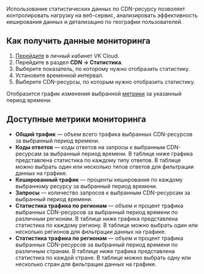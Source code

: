Использование статистических данных по CDN-ресурсу позволяет контролировать нагрузку на веб-сервис, анализировать эффективность кеширования данных и детализацию по географии пользователей.

## Как получить данные мониторинга

1. [Перейдите](https://msk.cloud.vk.com/app/) в личный кабинет VK Cloud.
1. Перейдите в раздел **CDN → Статистика**.
1. Выберите показатель, по которому нужно отобразить статистику.
1. Установите временной интервал.
1. Выберите CDN-ресурсы, по которым нужно отобразить статистику.

Отобразится график изменения выбранной [метрики](#dostupnye_metriki_monitoringa) за указанный период времени.

## Доступные метрики мониторинга

- **Общий трафик** — объем всего трафика выбранных CDN-ресурсов за выбранный период времени.
- **Коды ответов** — коды ответов на запросы к выбранным CDN-ресурсам за выбранный период времени. В таблице ниже графика представлена статистика по каждому типу ответов. В таблице можно выбрать один или несколько типов ответов для фильтрации данных на графике.
- **Кешированный трафик** — проценты кеширования по каждому выбранному ресурсу за выбранный период времени.
- **Запросы** — количество запросов к выбранным CDN-ресурсам за выбранный период времени.
- **Статистика трафика по регионам** — объем и процент трафика выбранных CDN-ресурсов за выбранный период времени по различным регионам. В таблице ниже графика представлена статистика по каждому региону. В таблице можно выбрать один или несколько регионов для фильтрации данных на графике.
- **Статистика трафика по регионам** — объем и процент трафика выбранных CDN-ресурсов за выбранный период времени по различным странам. В таблице ниже графика представлена статистика по каждой стране. В таблице можно выбрать одну или несколько стран для фильтрации данных на графике.
